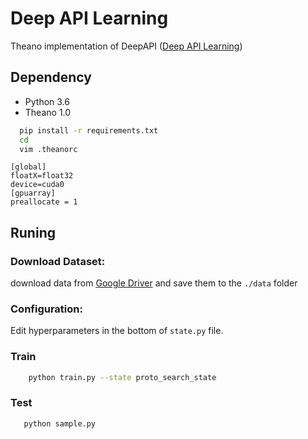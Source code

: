 # Deep API Learning

Theano implementation of DeepAPI ([Deep API Learning](https://arxiv.org/abs/1605.08535))

## Dependency

* Python 3.6
* Theano 1.0
 ```bash
   pip install -r requirements.txt
   cd 
   vim .theanorc
```
```
[global]
floatX=float32
device=cuda0
[gpuarray]
preallocate = 1
```


## Runing
### Download Dataset:
download data from [Google Driver](https://drive.google.com/drive/folders/1jBKMWZr5ZEyLaLgH34M7AjJ2v52Cq5vv?usp=sharing) and save them to the `./data` folder

### Configuration:
Edit hyperparameters in the bottom of `state.py` file.

### Train
```bash
    python train.py --state proto_search_state
```
    
### Test
 ```bash
    python sample.py
 ```

